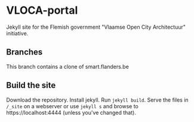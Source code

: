 # VLOCA-portal
Jekyll site for the Flemish government "Vlaamse Open City Architectuur" initiative.
## Branches
This branch contains a clone of smart.flanders.be
## Build the site
Download the repository.
Install jekyll.
Run `jekyll build`.
Serve the files in `/_site` on a webserver or use `jekyll s` and browse to https://localhost:4444 (unless you've changed that).
